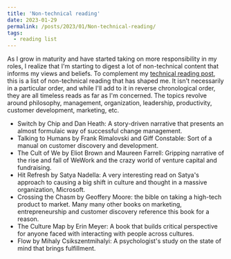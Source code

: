 ```yaml
---
title: 'Non-technical reading'
date: 2023-01-29
permalink: /posts/2023/01/Non-technical-reading/
tags:
  - reading list
---
```


As I grow in maturity and have started taking on more responsibility in my roles, I realize that I'm starting to digest a lot of non-technical content that informs my views and beliefs. To complement my [technical reading post](https://tnybny.github.io/posts/2020/11/What-I-read/), this is a list of non-technical reading that has shaped me. It isn't necessarily in a particular order, and while I'll add to it in reverse chronological order, they are all timeless reads as far as I'm concerned. The topics revolve around philosophy, management, organization, leadership, productivity, customer development, marketing, etc.


- Switch by Chip and Dan Heath: A story-driven narrative that presents an almost formulaic way of successful change management.
- Talking to Humans by Frank Rimalovski and Giff Constable: Sort of a manual on customer discovery and development.
- The Cult of We by Eliot Brown and Maureen Farrell: Gripping narrative of the rise and fall of WeWork and the crazy world of venture capital and fundraising.
- Hit Refresh by Satya Nadella: A very interesting read on Satya's approach to causing a big shift in culture and thought in a massive organization, Microsoft.
- Crossing the Chasm by Geoffery Moore: the bible on taking a high-tech product to market. Many many other books on marketing, entrepreneurship and customer discovery reference this book for a reason.
- The Culture Map by Erin Meyer: A book that builds critical perspective for anyone faced with interacting with people across cultures.
- Flow by Mihaly Csikszentmihalyi: A psychologist's study on the state of mind that brings fulfillment.